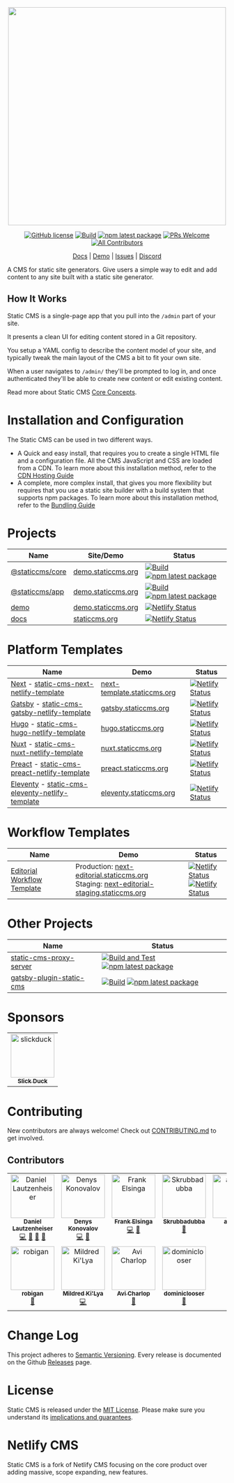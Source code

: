 <div align="center">
  <img src="static-cms-logo.png" width="500px" />

[![GitHub license](https://img.shields.io/badge/license-MIT-blue.svg)](https://github.com/StaticJsCMS/static-cms/blob/main/LICENSE)
[![Build](https://github.com/StaticJsCMS/static-cms/actions/workflows/build.yml/badge.svg)](https://github.com/StaticJsCMS/static-cms/actions/workflows/build.yml)
[![npm latest package](https://img.shields.io/npm/v/@staticcms/core/latest.svg)](https://www.npmjs.com/package/@staticcms/core)
[![PRs Welcome](https://img.shields.io/badge/PRs-welcome-brightgreen.svg)](https://github.com/StaticJsCMS/static-cms/blob/main/CONTRIBUTING.md)
[![All Contributors](https://img.shields.io/github/all-contributors/StaticJsCMS/static-cms?color=ee8449&style=flat-square)](#contributors)
<div align="center">

[Docs](https://staticcms.org/)
| [Demo](https://demo.staticcms.org/)
| [Issues](https://github.com/StaticJsCMS/static-cms/issues)
| [Discord](https://discord.gg/ZWJM9pBMjj)

</div>
</div>

A CMS for static site generators. Give users a simple way to edit and add content to any site built with a static site generator.

## How It Works

Static CMS is a single-page app that you pull into the `/admin` part of your site.

It presents a clean UI for editing content stored in a Git repository.

You setup a YAML config to describe the content model of your site, and typically tweak the main layout of the CMS a bit to fit your own site.

When a user navigates to `/admin/` they'll be prompted to log in, and once authenticated they'll be able to create new content or edit existing content.

Read more about Static CMS [Core Concepts](https://staticcms.org/docs/intro/).

# Installation and Configuration

The Static CMS can be used in two different ways.

- A Quick and easy install, that requires you to create a single HTML file and a configuration file. All the CMS JavaScript and CSS are loaded from a CDN.
  To learn more about this installation method, refer to the [CDN Hosting Guide](https://staticcms.org/docs/add-to-your-site-cdn/)
- A complete, more complex install, that gives you more flexibility but requires that you use a static site builder with a build system that supports npm packages.
  To learn more about this installation method, refer to the [Bundling Guide](https://staticcms.org/docs/add-to-your-site-bundling/)

# Projects

|Name|Site/Demo|Status|
|---|---|---|
| [@staticcms/core](https://github.com/StaticJsCMS/static-cms/tree/main/packages/core) | [demo.staticcms.org](https://demo.staticcms.org/) | [![Build](https://github.com/StaticJsCMS/static-cms/actions/workflows/build.yml/badge.svg)](https://github.com/StaticJsCMS/static-cms/actions/workflows/build.yml) [![npm latest package](https://img.shields.io/npm/v/@staticcms/core/latest.svg)](https://www.npmjs.com/package/@staticcms/core) |
| [@staticcms/app](https://github.com/StaticJsCMS/static-cms/tree/main/packages/app) | [demo.staticcms.org](https://demo.staticcms.org/) | [![Build](https://github.com/StaticJsCMS/static-cms/actions/workflows/build.yml/badge.svg)](https://github.com/StaticJsCMS/static-cms/actions/workflows/build.yml) [![npm latest package](https://img.shields.io/npm/v/@staticcms/app/latest.svg)](https://www.npmjs.com/package/@staticcms/app) |
| [demo](https://github.com/StaticJsCMS/static-cms/tree/main/packages/demo) | [demo.staticcms.org](https://demo.staticcms.org/) | [![Netlify Status](https://api.netlify.com/api/v1/badges/8c1b73b5-d348-45cd-be2a-7af84be5541f/deploy-status)](https://app.netlify.com/sites/demo-staticjscms/deploys) |
| [docs](https://github.com/StaticJsCMS/static-cms/tree/main/packages/docs) | [staticcms.org](https://www.staticcms.org/) | [![Netlify Status](https://api.netlify.com/api/v1/badges/91f6eeb2-f1ed-4e4e-bdd1-f5c6bd01ccd5/deploy-status)](https://app.netlify.com/sites/staticjscms/deploys) |

# Platform Templates

|Name|Demo|Status|
|---|---|---|
| [Next](https://nextjs.org/) - [static-cms-next-netlify-template](https://github.com/StaticJsCMS/static-cms-next-netlify-template) | [next-template.staticcms.org](https://next-template.staticcms.org/) | [![Netlify Status](https://api.netlify.com/api/v1/badges/d1b5d377-b5b3-4a4d-8034-21ba585cd444/deploy-status)](https://app.netlify.com/sites/static-cms-next/deploys) |
| [Gatsby](https://www.gatsbyjs.com/) - [static-cms-gatsby-netlify-template](https://github.com/StaticJsCMS/static-cms-gatsby-netlify-template) | [gatsby.staticcms.org](https://gatsby.staticcms.org/) | [![Netlify Status](https://api.netlify.com/api/v1/badges/6a9191dd-0f22-4942-8845-cb855e9efcd8/deploy-status)](https://app.netlify.com/sites/static-cms-gatsby/deploys) |
| [Hugo](https://gohugo.io/) - [static-cms-hugo-netlify-template](https://github.com/StaticJsCMS/static-cms-hugo-netlify-template) | [hugo.staticcms.org](https://hugo.staticcms.org/) | [![Netlify Status](https://api.netlify.com/api/v1/badges/66a114d7-c5a8-4f03-ae35-a35f88fb1d90/deploy-status)](https://app.netlify.com/sites/static-cms-hugo/deploys) |
| [Nuxt](https://nuxtjs.org/) - [static-cms-nuxt-netlify-template](https://github.com/StaticJsCMS/static-cms-nuxt-netlify-template) | [nuxt.staticcms.org](https://nuxt.staticcms.org/) | [![Netlify Status](https://api.netlify.com/api/v1/badges/eea4314f-e9ae-4414-8ed5-e14d69e50971/deploy-status)](https://app.netlify.com/sites/static-cms-nuxt/deploys) |
| [Preact](https://preactjs.com/) - [static-cms-preact-netlify-template](https://github.com/StaticJsCMS/static-cms-preact-netlify-template) | [preact.staticcms.org](https://preact.staticcms.org/) | [![Netlify Status](https://api.netlify.com/api/v1/badges/0cf054ad-1be4-4d93-8a3a-0841475e6032/deploy-status)](https://app.netlify.com/sites/static-cms-preact/deploys) |
| [Eleventy](https://www.11ty.dev/) - [static-cms-eleventy-netlify-template](https://github.com/StaticJsCMS/static-cms-eleventy-netlify-template) | [eleventy.staticcms.org](https://eleventy.staticcms.org/) | [![Netlify Status](https://api.netlify.com/api/v1/badges/1880280d-def5-4773-9db3-d0315a986d45/deploy-status)](https://app.netlify.com/sites/static-cms-eleventy/deploys) |

# Workflow Templates

|Name|Demo|Status|
|---|---|---|
| [Editorial Workflow Template](https://github.com/StaticJsCMS/static-cms-next-netlify-editoral-template) | Production: [next-editorial.staticcms.org](https://next-editorial.staticcms.org/)<br />Staging: [next-editorial-staging.staticcms.org](https://next-editorial-staging.staticcms.org/) | [![Netlify Status](https://api.netlify.com/api/v1/badges/94f05f8f-379a-4dd5-885f-ac2a0cb8a012/deploy-status)](https://app.netlify.com/sites/static-cms-next-editorial/deploys)<br />[![Netlify Status](https://api.netlify.com/api/v1/badges/756ff279-59aa-4b7b-96a5-75b2b2a8552b/deploy-status)](https://app.netlify.com/sites/static-cms-next-editorial-staging/deploys) |

# Other Projects

|Name|Status|
|---|---|
| [static-cms-proxy-server](https://github.com/StaticJsCMS/static-cms-proxy-server) | [![Build and Test](https://github.com/StaticJsCMS/static-cms-proxy-server/actions/workflows/build-and-test.yml/badge.svg)](https://github.com/StaticJsCMS/static-cms-proxy-server/actions/workflows/build-and-test.yml) [![npm latest package](https://img.shields.io/npm/v/@staticcms/proxy-server/latest.svg)](https://www.npmjs.com/package/@staticcms/proxy-server) |
| [gatsby-plugin-static-cms](https://github.com/StaticJsCMS/gatsby-plugin-static-cms) | [![Build](https://github.com/StaticJsCMS/gatsby-plugin-static-cms/actions/workflows/build.yml/badge.svg)](https://github.com/StaticJsCMS/gatsby-plugin-static-cms/actions/workflows/build.yml) [![npm latest package](https://img.shields.io/npm/v/gatsby-plugin-static-cms/latest.svg)](https://www.npmjs.com/package/gatsby-plugin-static-cms) |

# Sponsors

<table>
  <tbody>
    <tr>
<td align="center"><a href="https://github.com/slickduck"><img alt="slickduck" src="https://avatars.githubusercontent.com/u/124680931?s=100&v=4" width="100" height="100" /><br /><sub><b>Slick Duck</b></sub></a></td>
    </t>
  </tbody>
</table>

# Contributing

New contributors are always welcome! Check out [CONTRIBUTING.md](https://github.com/StaticJsCMS/static-cms/blob/main/CONTRIBUTING.md) to get involved.

## Contributors

<!-- ALL-CONTRIBUTORS-LIST:START - Do not remove or modify this section -->
<!-- prettier-ignore-start -->
<!-- markdownlint-disable -->
<table>
  <tbody>
    <tr>
      <td align="center" valign="top" width="14.28%"><a href="https://github.com/KaneFreeman"><img src="https://avatars.githubusercontent.com/u/1388138?v=4?s=100" width="100px;" alt="Daniel Lautzenheiser"/><br /><sub><b>Daniel Lautzenheiser</b></sub></a><br /><a href="https://github.com/StaticJsCMS/static-cms/commits?author=KaneFreeman" title="Code">💻</a> <a href="https://github.com/StaticJsCMS/static-cms/commits?author=KaneFreeman" title="Documentation">📖</a> <a href="#design-KaneFreeman" title="Design">🎨</a> <a href="#maintenance-KaneFreeman" title="Maintenance">🚧</a></td>
      <td align="center" valign="top" width="14.28%"><a href="https://github.com/denyskon"><img src="https://avatars.githubusercontent.com/u/47871822?v=4?s=100" width="100px;" alt="Denys Konovalov"/><br /><sub><b>Denys Konovalov</b></sub></a><br /><a href="https://github.com/StaticJsCMS/static-cms/commits?author=denyskon" title="Code">💻</a> <a href="https://github.com/StaticJsCMS/static-cms/commits?author=denyskon" title="Documentation">📖</a></td>
      <td align="center" valign="top" width="14.28%"><a href="https://commanderstorm.github.io/"><img src="https://avatars.githubusercontent.com/u/26258709?v=4?s=100" width="100px;" alt="Frank Elsinga"/><br /><sub><b>Frank Elsinga</b></sub></a><br /><a href="https://github.com/StaticJsCMS/static-cms/commits?author=CommanderStorm" title="Code">💻</a> <a href="https://github.com/StaticJsCMS/static-cms/commits?author=CommanderStorm" title="Documentation">📖</a></td>
      <td align="center" valign="top" width="14.28%"><a href="https://github.com/Skrubbadubba"><img src="https://avatars.githubusercontent.com/u/75796723?v=4?s=100" width="100px;" alt="Skrubbadubba"/><br /><sub><b>Skrubbadubba</b></sub></a><br /><a href="https://github.com/StaticJsCMS/static-cms/commits?author=Skrubbadubba" title="Documentation">📖</a></td>
      <td align="center" valign="top" width="14.28%"><a href="https://github.com/a-kriya"><img src="https://avatars.githubusercontent.com/u/26761352?v=4?s=100" width="100px;" alt="a-kriya"/><br /><sub><b>a-kriya</b></sub></a><br /><a href="https://github.com/StaticJsCMS/static-cms/commits?author=a-kriya" title="Documentation">📖</a></td>
      <td align="center" valign="top" width="14.28%"><a href="https://github.com/whysthatso"><img src="https://avatars.githubusercontent.com/u/1685114?v=4?s=100" width="100px;" alt="Andreas Wagner"/><br /><sub><b>Andreas Wagner</b></sub></a><br /><a href="https://github.com/StaticJsCMS/static-cms/commits?author=whysthatso" title="Documentation">📖</a></td>
      <td align="center" valign="top" width="14.28%"><a href="https://github.com/McFlyPartages"><img src="https://avatars.githubusercontent.com/u/44530252?v=4?s=100" width="100px;" alt="McFlyPartages"/><br /><sub><b>McFlyPartages</b></sub></a><br /><a href="https://github.com/StaticJsCMS/static-cms/commits?author=McFlyPartages" title="Documentation">📖</a></td>
    </tr>
    <tr>
      <td align="center" valign="top" width="14.28%"><a href="https://github.com/robigan"><img src="https://avatars.githubusercontent.com/u/35210888?v=4?s=100" width="100px;" alt="robigan"/><br /><sub><b>robigan</b></sub></a><br /><a href="https://github.com/StaticJsCMS/static-cms/commits?author=robigan" title="Documentation">📖</a></td>
      <td align="center" valign="top" width="14.28%"><a href="http://mildred.fr/"><img src="https://avatars.githubusercontent.com/u/33804?v=4?s=100" width="100px;" alt="Mildred Ki'Lya"/><br /><sub><b>Mildred Ki'Lya</b></sub></a><br /><a href="https://github.com/StaticJsCMS/static-cms/commits?author=mildred" title="Code">💻</a></td>
      <td align="center" valign="top" width="14.28%"><a href="https://github.com/acharlop"><img src="https://avatars.githubusercontent.com/u/8885448?v=4?s=100" width="100px;" alt="Avi Charlop"/><br /><sub><b>Avi Charlop</b></sub></a><br /><a href="https://github.com/StaticJsCMS/static-cms/commits?author=acharlop" title="Documentation">📖</a></td>
      <td align="center" valign="top" width="14.28%"><a href="https://dominiclooser.ch/"><img src="https://avatars.githubusercontent.com/u/2300581?v=4?s=100" width="100px;" alt="dominiclooser"/><br /><sub><b>dominiclooser</b></sub></a><br /><a href="https://github.com/StaticJsCMS/static-cms/commits?author=dominiclooser" title="Documentation">📖</a></td>
    </tr>
  </tbody>
</table>

<!-- markdownlint-restore -->
<!-- prettier-ignore-end -->

<!-- ALL-CONTRIBUTORS-LIST:END -->

# Change Log

This project adheres to [Semantic Versioning](http://semver.org/).
Every release is documented on the Github [Releases](https://github.com/StaticJsCMS/static-cms/releases) page.

# License

Static CMS is released under the [MIT License](LICENSE).
Please make sure you understand its [implications and guarantees](https://writing.kemitchell.com/2016/09/21/MIT-License-Line-by-Line.html).

# Netlify CMS

Static CMS is a fork of Netlify CMS focusing on the core product over adding massive, scope expanding, new features.
